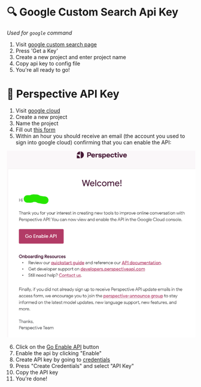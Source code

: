 # 🔍 Google Custom Search Api Key 
*Used for `google` command*

1) Visit [google custom search page](https://developers.google.com/custom-search/v1/introduction#identify_your_application_to_google_with_api_key)
2) Press 'Get a Key'
3) Create a new project and enter project name
4) Copy api key to config file
5) You're all ready to go!

# 👀 Perspective API Key

1) Visit [google cloud](https://console.cloud.google.com/)
2) Create a new project
3) Name the project
4) Fill out [this form](https://docs.google.com/forms/d/e/1FAIpQLSdhBBnVVVbXSElby-jhNnEj-Zwpt5toQSCFsJerGfpXW66CuQ/viewform)
5) Within an hour you should receive an email (the account you used to sign into google cloud) confirming that you can enable the API:

![API Key](./images/perspective_api.png)

6) Click on the [Go Enable API](https://console.cloud.google.com/apis/library/commentanalyzer.googleapis.com) button 
7) Enable the api by clicking "Enable"
8) Create API key by going to [credentials](https://console.cloud.google.com/apis/credentials) 
9) Press "Create Credentials" and select "API Key"
10) Copy the API key 
11) You're done!
